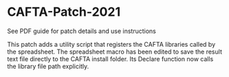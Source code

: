 # CAFTA-Patch-2021

See PDF guide for patch details and use instructions

This patch adds a utility script that registers the CAFTA libraries called by the spreadsheet. 
The spreadsheet macro has been edited to save the result text file directly to the CAFTA install folder. Its Declare function now calls the library file path explicitly. 
